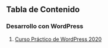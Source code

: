 
## Tabla de Contenido

### Desarrollo con WordPress
1. [Curso Práctico de WordPress 2020](Curso%20Práctico%20de%20WordPress%202020/README.md#curso-práctico-de-wordpress-2020)
